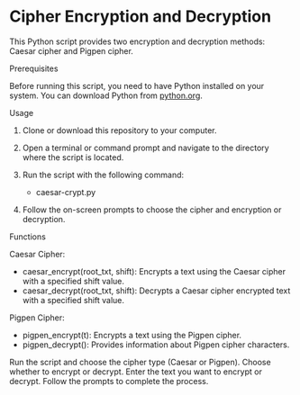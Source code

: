 # Cipher Encryption and Decryption

This Python script provides two encryption and decryption methods: Caesar cipher and Pigpen cipher.

Prerequisites

Before running this script, you need to have Python installed on your system. You can download Python from [python.org](https://www.python.org/downloads/).

Usage

1. Clone or download this repository to your computer.

2. Open a terminal or command prompt and navigate to the directory where the script is located.

3. Run the script with the following command:

   - caesar-crypt.py

4. Follow the on-screen prompts to choose the cipher and encryption or decryption.

   
Functions

Caesar Cipher:
- caesar_encrypt(root_txt, shift): Encrypts a text using the Caesar cipher with a specified shift value.
- caesar_decrypt(root_txt, shift): Decrypts a Caesar cipher encrypted text with a specified shift value.
  
Pigpen Cipher:
- pigpen_encrypt(t): Encrypts a text using the Pigpen cipher.
- pigpen_decrypt(): Provides information about Pigpen cipher characters.


Run the script and choose the cipher type (Caesar or Pigpen).
Choose whether to encrypt or decrypt.
Enter the text you want to encrypt or decrypt.
Follow the prompts to complete the process.


